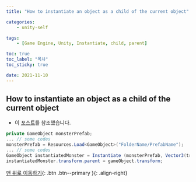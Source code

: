 ```yaml
---
title: "How to instantiate an object as a child of the current object"

categories:
    - unity-self

tags:
    - [Game Engine, Unity, Instantiate, child, parent]

toc: true
toc_label: "목차"
toc_sticky: true

date: 2021-11-10
---
```


## How to instantiate an object as a child of the current object
- 이 [포스트](https://answers.unity.com/questions/260100/instantiate-as-a-child-of-the-parent.html)를 참조했습니다.
```c#
private GameObject monsterPrefab;
... // some codes  
monsterPrefab = Resources.Load<GameObject>("FolderName/PrefabName");
... // some codes
GameObject instantiatedMonster = Instantiate (monsterPrefab, Vector3(transform.position.x,transform.position.y, transform.position.z) , Quaternion.identity);
instantiatedMonster.transform.parent = gameObject.transform;
```

[맨 위로 이동하기](#){: .btn .btn--primary }{: .align-right}